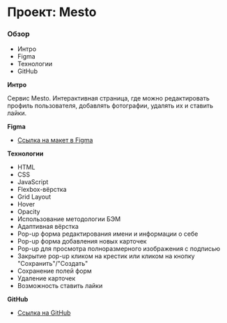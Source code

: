 # Проект: Mesto

### Обзор
* Интро
* Figma
* Технологии
* GitHub

**Интро**

Сервис Mesto. Интерактивная страница, где можно редактировать профиль пользователя, добавлять фотографии, удалять их и ставить лайки.

**Figma**

* [Ссылка на макет в Figma](https://www.figma.com/file/2cn9N9jSkmxD84oJik7xL7/JavaScript.-Sprint-4?node-id=0%3A1)

**Технологии**
* HTML
* CSS
* JavaScript
* Flexbox-вёрстка
* Grid Layout
* Hover
* Opacity
* Использование методологии БЭМ
* Адаптивная вёрстка
* Pop-up форма редактирования имени и информации о себе
* Pop-up форма добавления новых карточек
* Pop-up для просмотра полноразмерного изображения с подписью
* Закрытие pop-up кликом на крестик или кликом на кнопку "Сохранить"/"Создать"
* Сохранение полей форм
* Удаление карточек
* Возможность ставить лайки

**GitHub**

* [Ссылка на GitHub](https://lamariluu.github.io/mesto/)
